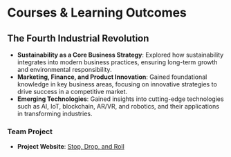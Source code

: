 # Courses & Learning Outcomes

## The Fourth Industrial Revolution
- **Sustainability as a Core Business Strategy**: Explored how sustainability integrates into modern business practices, ensuring long-term growth and environmental responsibility.
- **Marketing, Finance, and Product Innovation**: Gained foundational knowledge in key business areas, focusing on innovative strategies to drive success in a competitive market.
- **Emerging Technologies**: Gained insights into cutting-edge technologies such as AI, IoT, blockchain, AR/VR, and robotics, and their applications in transforming industries.
### Team Project
- **Project Website**: [Stop, Drop, and Roll](https://reecemarcello.wixsite.com/stop-drop-and-roll-v/blank-5)  

